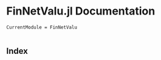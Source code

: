 # FinNetValu.jl Documentation

```@meta
CurrentModule = FinNetValu
```

```@contents
```

## Index

```@index
```
